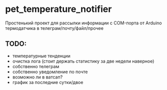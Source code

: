 # pet_temperature_notifier
Простенький проект для рассылки информации с COM-порта от Arduino термодатчика в телеграм/почту/файл/прочее

TODO:
----
- температурные тенденции
- очистка лога (стоит держать статистику за две недели наверное)
- собственно телеграм
- собственно уведомление по почте
- возможно ли в ватсап?
- график за последние сутки/двое

